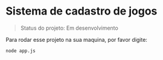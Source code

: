 # Sistema de cadastro de jogos

>Status do projeto: Em desenvolvimento

Para rodar esse projeto na sua maquina, por favor digite:

```
node app.js

```
